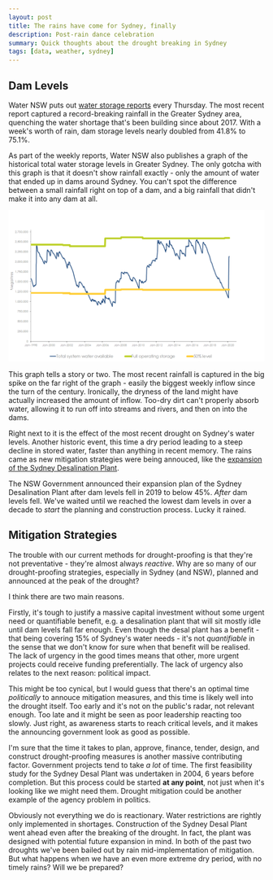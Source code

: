 ```yaml
---
layout: post
title: The rains have come for Sydney, finally
description: Post-rain dance celebration
summary: Quick thoughts about the drought breaking in Sydney
tags: [data, weather, sydney]
---
```


## Dam Levels
Water NSW puts out [water storage reports](https://www.waternsw.com.au/supply/Greater-Sydney/greater-sydneys-dam-levels/weekly-verified-storage-reports) every Thursday. The most recent report captured a record-breaking rainfall in the Greater Sydney area, quenching the water shortage that's been building since about 2017. With a week's worth of rain, dam storage levels nearly doubled from 41.8% to 75.1%.

As part of the weekly reports, Water NSW also publishes a graph of the historical total water storage levels in Greater Sydney. The only gotcha with this graph is that it doesn't show rainfall exactly - only the amount of water that ended up in dams around Sydney. You can't spot the difference between a small rainfall right on top of a dam, and a big rainfall that didn't make it into any dam at all.

![Greater Sydney water storage levels since 1998](/assets/waterNSW.png)

This graph tells a story or two. The most recent rainfall is captured in the big spike on the far right of the graph - easily the biggest weekly inflow since the turn of the century. Ironically, the dryness of the land might have actually increased the amount of inflow. Too-dry dirt can't properly absorb water, allowing it to run off into streams and rivers, and then on into the dams.

Right next to it is the effect of the most recent drought on Sydney's water levels. Another historic event, this time a dry period leading to a steep decline in stored water, faster than anything in recent memory. The rains came as new mitigation strategies were being annouced, like the [expansion of the Sydney Desalination Plant](https://www.theguardian.com/environment/2019/sep/26/sydney-desalination-plant-to-double-in-size-as-dams-approach-critical-level).

The NSW Government announced their expansion plan of the Sydney Desalination Plant after dam levels fell in 2019 to below 45%. *After* dam levels fell. We've waited until we reached the lowest dam levels in over a decade to *start* the planning and construction process. Lucky it rained.

## Mitigation Strategies
The trouble with our current methods for drought-proofing is that they're not preventative - they're almost always *reactive*. Why are so many of our drought-proofing strategies, especially in Sydney (and NSW), planned and announced at the peak of the drought?

I think there are two main reasons.

Firstly, it's tough to justify a massive capital investment without some urgent need or quantifiable benefit, e.g. a desalination plant that will sit mostly idle until dam levels fall far enough. Even though the desal plant has a benefit - that being covering 15% of Sydney's water needs - it's not *quantifiable* in the sense that we don't know for sure when that benefit will be realised. The lack of urgency in the good times means that other, more urgent projects could receive funding preferentially. The lack of urgency also relates to the next reason: political impact.

This might be too cynical, but I would guess that there's an optimal time *politically* to annouce mitigation measures, and this time is likely well into the drought itself. Too early and it's not on the public's radar, not relevant enough. Too late and it might be seen as poor leadership reacting too slowly. Just right, as awareness starts to reach critical levels, and it makes the announcing government look as good as possible.

I'm sure that the time it takes to plan, approve, finance, tender, design, and construct drought-proofing measures is another massive contributing factor. Government projects tend to take *a lot* of time. The first feasibility study for the Sydney Desal Plant was undertaken in 2004, 6 years before completion. But this process could be started **at any point**, not just when it's looking like we might need them. Drought mitigation could be another example of the agency problem in politics.

Obviously not everything we do is reactionary. Water restrictions are rightly only implemented in shortages. Construction of the Sydney Desal Plant went ahead even after the breaking of the drought. In fact, the plant was designed with potential future expansion in mind. In both of the past two droughts we've been bailed out by rain mid-implementation of mitigation. But what happens when we have an even more extreme dry period, with no timely rains? Will we be prepared?
